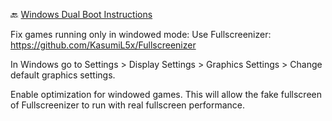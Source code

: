 🔙 [Windows Dual Boot Instructions](https://github.com/ahaddad91/OdinMultiBootGuides/blob/main/pages/odin_dualboot_windows_guide.md)

Fix games running only in windowed mode:
Use Fullscreenizer: https://github.com/KasumiL5x/Fullscreenizer

In Windows go to Settings > Display Settings > Graphics Settings > Change default graphics settings.

Enable optimization for windowed games. This will allow the fake fullscreen of Fullscreenizer to run with real fullscreen performance.
